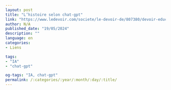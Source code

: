 ```yaml
---
layout: post
title: "L’histoire selon chat-gpt"
link: "https://www.ledevoir.com/societe/le-devoir-de/807380/devoir-education-histoire-selon-chat-gpt"
author: N/A
published_date: "19/05/2024"
description: ""
language: en
categories:
- Liens

tags:
- "IA"
- "chat-gpt"

og-tags: "IA, chat-gpt"
permalink: /:categories/:year/:month/:day/:title/
---
```

